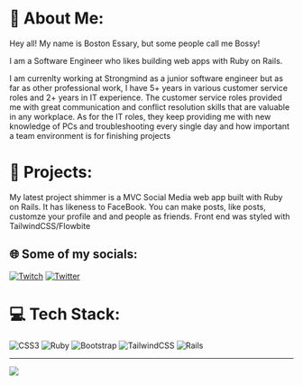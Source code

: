 # 💫 About Me:
Hey all! My name is Boston Essary, but some people call me Bossy!

I am a Software Engineer who likes building web apps with Ruby on Rails.

I am currenlty working at Strongmind as a junior software engineer but as far as other professional work, I have 5+ years in various customer service roles and 2+ years in IT experience. The customer service roles provided me with great
communication and conflict resolution skills that are valuable in any workplace. As for the IT roles, they keep providing me with new knowledge of PCs and troubleshooting
every single day and how important a team environment is for finishing projects

# 💫 Projects:
My latest project shimmer is a MVC Social Media web app built with Ruby on Rails. It has likeness to FaceBook. You can
make posts, like posts, customze your profile and and people as friends. Front end was styled with TailwindCSS/Flowbite

## 🌐 Some of my socials:
[![Twitch](https://img.shields.io/badge/Twitch-%239146FF.svg?logo=Twitch&logoColor=white)](https://twitch.tv/ILikeBooTea) [![Twitter](https://img.shields.io/badge/Twitter-%231DA1F2.svg?logo=Twitter&logoColor=white)](https://twitter.com/MySoxAreNotRed) 

# 💻 Tech Stack:
 ![CSS3](https://img.shields.io/badge/css3-%231572B6.svg?style=for-the-badge&logo=css3&logoColor=white) ![Ruby](https://img.shields.io/badge/ruby-%23CC342D.svg?style=for-the-badge&logo=ruby&logoColor=white) ![Bootstrap](https://img.shields.io/badge/bootstrap-%23563D7C.svg?style=for-the-badge&logo=bootstrap&logoColor=white) ![TailwindCSS](https://img.shields.io/badge/tailwindcss-%2338B2AC.svg?style=for-the-badge&logo=tailwind-css&logoColor=white) ![Rails](https://img.shields.io/badge/rails-%23CC0000.svg?style=for-the-badge&logo=ruby-on-rails&logoColor=white)

---
[![](https://visitcount.itsvg.in/api?id=BostonEssary&icon=7&color=1)](https://visitcount.itsvg.in)


